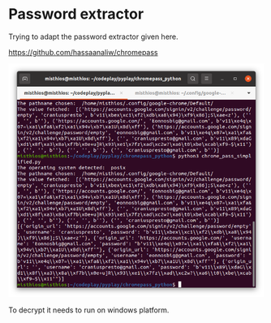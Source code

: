 # Password extractor

Trying to adapt the password extractor given here.

https://github.com/hassaanaliw/chromepass

![](screenshot.png)

To decrypt it needs to run on windows platform.
